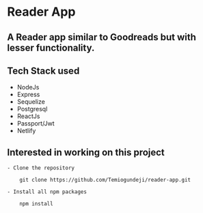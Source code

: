 # Reader App
## A Reader app similar to Goodreads but with lesser functionality.

## Tech Stack used
- NodeJs
- Express
- Sequelize
- Postgresql
- ReactJs
- Passport/Jwt
- Netlify

## Interested in working on this project
    - Clone the repository
``` 
    git clone https://github.com/Temiogundeji/reader-app.git
```
    - Install all npm packages
```    
    npm install
```     
